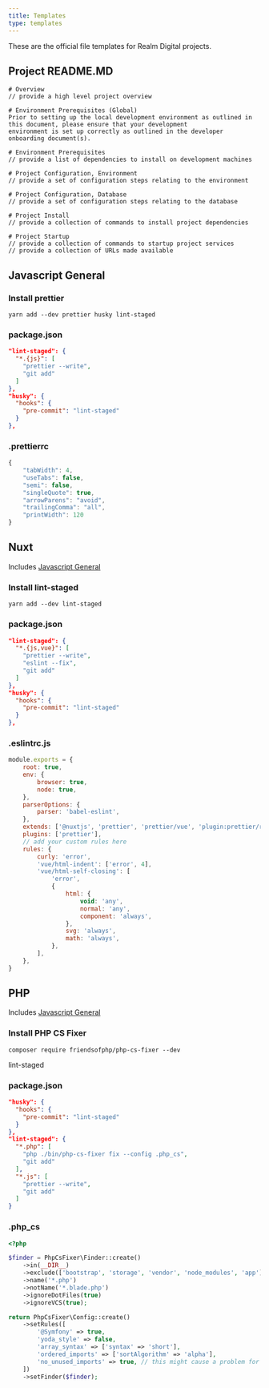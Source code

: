 ```yaml
---
title: Templates
type: templates
---
```


These are the official file templates for Realm Digital projects.

## Project README.MD

```
# Overview
// provide a high level project overview

# Environment Prerequisites (Global)
Prior to setting up the local development environment as outlined in this document, please ensure that your development
environment is set up correctly as outlined in the developer onboarding document(s).

# Environment Prerequisites
// provide a list of dependencies to install on development machines

# Project Configuration, Environment
// provide a set of configuration steps relating to the environment

# Project Configuration, Database
// provide a set of configuration steps relating to the database

# Project Install
// provide a collection of commands to install project dependencies

# Project Startup
// provide a collection of commands to startup project services
// provide a collection of URLs made available
```

## Javascript General

### Install prettier

```shell script
yarn add --dev prettier husky lint-staged
```

### package.json

``` json
"lint-staged": {
  "*.{js}": [
    "prettier --write",
    "git add"
  ]
},
"husky": {
  "hooks": {
    "pre-commit": "lint-staged"
  }
},
```

### .prettierrc

``` js
{
    "tabWidth": 4,
    "useTabs": false,
    "semi": false,
    "singleQuote": true,
    "arrowParens": "avoid",
    "trailingComma": "all",
    "printWidth": 120
}
```

## Nuxt

Includes [Javascript General](#Javascript-General)

### Install lint-staged

```shell script
yarn add --dev lint-staged
```

### package.json

``` json
"lint-staged": {
  "*.{js,vue}": [
    "prettier --write",
    "eslint --fix",
    "git add"
  ]
},
"husky": {
  "hooks": {
    "pre-commit": "lint-staged"
  }
},
```

### .eslintrc.js

``` js
module.exports = {
    root: true,
    env: {
        browser: true,
        node: true,
    },
    parserOptions: {
        parser: 'babel-eslint',
    },
    extends: ['@nuxtjs', 'prettier', 'prettier/vue', 'plugin:prettier/recommended', 'plugin:nuxt/recommended'],
    plugins: ['prettier'],
    // add your custom rules here
    rules: {
        curly: 'error',
        'vue/html-indent': ['error', 4],
        'vue/html-self-closing': [
            'error',
            {
                html: {
                    void: 'any',
                    normal: 'any',
                    component: 'always',
                },
                svg: 'always',
                math: 'always',
            },
        ],
    },
}
```

## PHP

Includes [Javascript General](#Javascript-General)

### Install PHP CS Fixer

```shell script
composer require friendsofphp/php-cs-fixer --dev
```

lint-staged

### package.json

``` json
"husky": {
  "hooks": {
    "pre-commit": "lint-staged"
  }
},
"lint-staged": {
  "*.php": [
    "php ./bin/php-cs-fixer fix --config .php_cs",
    "git add"
  ],
  "*.js": [
    "prettier --write",
    "git add"
  ]
}
```


### .php_cs

``` php
<?php

$finder = PhpCsFixer\Finder::create()
    ->in(__DIR__)
    ->exclude(['bootstrap', 'storage', 'vendor', 'node_modules', 'app'])
    ->name('*.php')
    ->notName('*.blade.php')
    ->ignoreDotFiles(true)
    ->ignoreVCS(true);

return PhpCsFixer\Config::create()
    ->setRules([
        '@Symfony' => true,
        'yoda_style' => false,
        'array_syntax' => ['syntax' => 'short'],
        'ordered_imports' => ['sortAlgorithm' => 'alpha'],
        'no_unused_imports' => true, // this might cause a problem for Silex annotations and should be disabled
    ])
    ->setFinder($finder);

```
